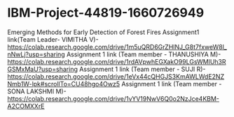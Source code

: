 # IBM-Project-44819-1660726949
Emerging Methods for Early Detection of Forest Fires
Assignment1 link(Team Leader- VIMITHA V)- https://colab.research.google.com/drive/1m5uQRD6GrZHlNJ_G8t7fxweW8l_nNwLj?usp=sharing
Assignment 1 link (Team member - THANUSHIYA M)-https://colab.research.google.com/drive/1rdAVpwhEGXakO99LGsWMlUh3RGSMxMaU?usp=sharing
Assignment 1 link (Team member - SUJI R)-https://colab.research.google.com/drive/1eVx44cQHGJS3KmAWLWdE2NZNmb1W-lpk#scrollTo=CU48hgo4Owz5
Assignment 1 link (Team member - SONA LAKSHMI M)- https://colab.research.google.com/drive/1vYV19NwV6Q0o2NzJce4KBM-A2COMXXrE
